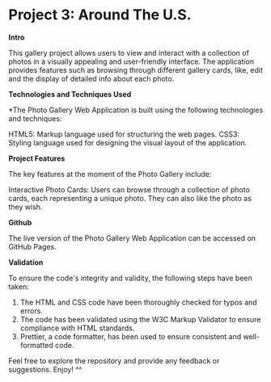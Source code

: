 # Project 3: Around The U.S. 
  
**Intro**
  
This gallery project allows users to view and interact with a collection of photos in a visually appealing and user-friendly interface.  The application provides features such as browsing through different gallery cards, like, edit and the display of detailed info about each photo. 
  
**Technologies and Techniques Used**  
  
*The Photo Gallery Web Application is built using the following technologies and techniques:

HTML5: Markup language used for structuring the web pages.
CSS3: Styling language used for designing the visual layout of the application.  
  
**Project Features**  
  
The key features at the moment of the Photo Gallery include:

Interactive Photo Cards: Users can browse through a collection of photo cards, each representing a unique photo.  They can also like the photo as they wish. 

**Github**

The live version of the Photo Gallery Web Application can be accessed on GitHub Pages.

**Validation**

To ensure the code's integrity and validity, the following steps have been taken:

1. The HTML and CSS code have been thoroughly checked for typos and errors.
2. The code has been validated using the W3C Markup Validator to ensure compliance with HTML standards.
3. Prettier, a code formatter, has been used to ensure consistent and well-formatted code.

Feel free to explore the repository and provide any feedback or suggestions.  Enjoy! ^^

